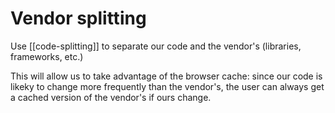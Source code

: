 # Vendor splitting
Use [[code-splitting]] to separate our code and the vendor's (libraries, frameworks, etc.)

This will allow us to take advantage of the browser cache: since our code is likeky to change more frequently than the vendor's, the user can always get a cached version of the vendor's if ours change.
